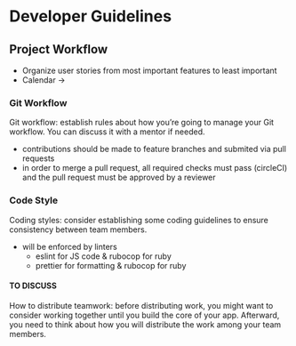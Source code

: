 # Developer Guidelines

## Project Workflow

- Organize user stories from most important features to least important
- Calendar -> 

### Git Workflow

Git workflow: establish rules about how you’re going to manage your Git workflow. You can discuss it with a mentor if needed.

- contributions should be made to feature branches and submited via pull requests
- in order to merge a pull request, all required checks must pass (circleCI) and the pull request must be approved by a reviewer

### Code Style

Coding styles: consider establishing some coding guidelines to ensure consistency between team members.

- will be enforced by linters
  - eslint for JS code & rubocop for ruby
  - prettier for formatting & rubocop for ruby

#### TO DISCUSS

How to distribute teamwork: before distributing work, you might want to consider working together until you build the core of your app. Afterward, you need to think about how you will distribute the work among your team members.
